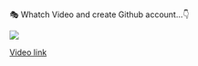 🎭 Whatch Video and create Github account...👇

![](https://telegra.ph/file/4df0a3cc7a249493af61e.jpg)

[Video link](https://youtu.be/Pdk_pTlgRTw)
